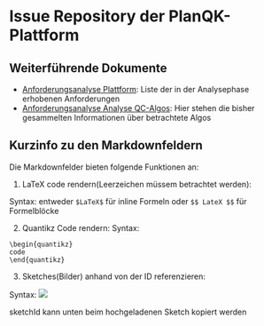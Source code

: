 # Issue Repository der PlanQK-Plattform

## Weiterführende Dokumente

- [Anforderungsanalyse Plattform](https://docs.google.com/spreadsheets/d/1DS1XIOkpa6q52ORiN4nt06i26NhK1914Y82UZllWBi0/edit?usp=sharing): Liste der in der Analysephase erhobenen Anforderungen
- [Anforderungsanalyse Analyse QC-Algos](https://docs.google.com/document/d/1LBHq9NRSr5suxeerWkFK2vl-dxjCg0Bjqa-1rCM7ZkI/edit?usp=sharing): Hier stehen die bisher gesammelten Informationen über betrachtete Algos

## Kurzinfo zu den Markdownfeldern

Die Markdownfelder bieten folgende Funktionen an:

1. LaTeX code rendern(Leerzeichen müssem betrachtet werden):
	
Syntax: entweder `$LaTeX$` für inline Formeln oder `$$ LateX $$` für Formelblöcke

2. Quantikz Code rendern:
Syntax: 
```
\begin{quantikz}
code
\end{quantikz}
```

3. Sketches(Bilder) anhand von der ID referenzieren:

Syntax: ![](sketchId)

sketchId kann unten beim hochgeladenen Sketch kopiert werden
